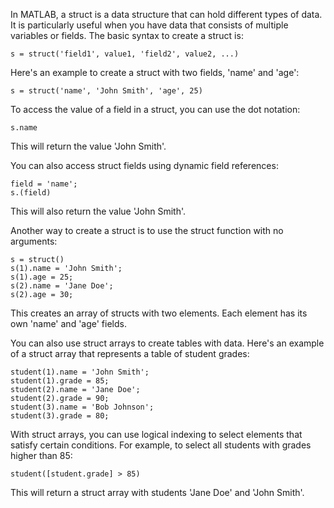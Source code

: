 In MATLAB, a struct is a data structure that can hold different types of data. It is particularly useful when you have data that consists of multiple variables or fields. The basic syntax to create a struct is:

```
s = struct('field1', value1, 'field2', value2, ...)
```

Here's an example to create a struct with two fields, 'name' and 'age':

```
s = struct('name', 'John Smith', 'age', 25)
```

To access the value of a field in a struct, you can use the dot notation:

```
s.name
```

This will return the value 'John Smith'.

You can also access struct fields using dynamic field references:

```
field = 'name';
s.(field)
```

This will also return the value 'John Smith'.

Another way to create a struct is to use the struct function with no arguments:

```
s = struct()
s(1).name = 'John Smith';
s(1).age = 25;
s(2).name = 'Jane Doe';
s(2).age = 30;
```

This creates an array of structs with two elements. Each element has its own 'name' and 'age' fields.

You can also use struct arrays to create tables with data. Here's an example of a struct array that represents a table of student grades:

```
student(1).name = 'John Smith';
student(1).grade = 85;
student(2).name = 'Jane Doe';
student(2).grade = 90;
student(3).name = 'Bob Johnson';
student(3).grade = 80;
```

With struct arrays, you can use logical indexing to select elements that satisfy certain conditions. For example, to select all students with grades higher than 85:

```
student([student.grade] > 85)
```

This will return a struct array with students 'Jane Doe' and 'John Smith'.